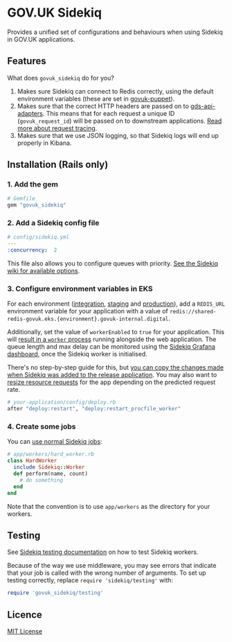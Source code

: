 # GOV.UK Sidekiq

Provides a unified set of configurations and behaviours when using Sidekiq
in GOV.UK applications.

## Features

What does `govuk_sidekiq` do for you?

1. Makes sure Sidekiq can connect to Redis correctly, using the default
  environment variables (these are set in [govuk-puppet](https://github.com/alphagov/govuk-puppet)).
2. Makes sure that the correct HTTP headers are passed on to [gds-api-adapters](https://github.com/alphagov/gds-api-adapters).
 This means that for each request a unique ID (`govuk_request_id`) will be passed on to downstream applications.
 [Read more about request tracing][req-tracing].
3. Makes sure that we use JSON logging, so that Sidekiq logs will end up
 properly in Kibana.

[req-tracing]: https://docs.publishing.service.gov.uk/manual/setting-up-request-tracing.html

## Installation (Rails only)

### 1. Add the gem

```ruby
# Gemfile
gem "govuk_sidekiq"
```

### 2. Add a Sidekiq config file

```yaml
# config/sidekiq.yml
---
:concurrency:  2
```

This file also allows you to configure queues with priority.
[See the Sidekiq wiki for available options](https://github.com/mperham/sidekiq/wiki/Advanced-Options).

### 3. Configure environment variables in EKS

For each environment ([integration](https://github.com/alphagov/govuk-helm-charts/blob/main/charts/app-config/values-integration.yaml), [staging](https://github.com/alphagov/govuk-helm-charts/blob/main/charts/app-config/values-staging.yaml) and [production](https://github.com/alphagov/govuk-helm-charts/blob/main/charts/app-config/values-production.yaml)), add a `REDIS_URL` environment variable for your application with a value of `redis://shared-redis-govuk.eks.{environment}.govuk-internal.digital`.

Additionally, set the value of `workerEnabled` to `true` for your application. This will [result in a `worker` process](https://github.com/alphagov/govuk-helm-charts/blob/8b008832b5e8f62f2f489d3b030be21945d2b08b/charts/generic-govuk-app/values.yaml#L16-L21) running alongside the web application. The queue length and max delay can be monitored using the [Sidekiq Grafana dashboard](https://grafana.eks.production.govuk.digital/d/sidekiq-queues), once the Sidekiq worker is initialised.

There's no step-by-step guide for this, but [you can copy the changes made when Sidekiq was added to the release application](https://github.com/alphagov/govuk-helm-charts/pull/1117/files). You may also want to [resize resource requests](https://github.com/alphagov/govuk-helm-charts/pull/1121/files) for the app depending on the predicted request rate. 

```ruby
# your-application/config/deploy.rb
after "deploy:restart", "deploy:restart_procfile_worker"
```

### 4. Create some jobs

You can [use normal Sidekiq jobs](https://github.com/mperham/sidekiq/wiki/Getting-Started):

```ruby
# app/workers/hard_worker.rb
class HardWorker
  include Sidekiq::Worker
  def perform(name, count)
    # do something
  end
end
```

Note that the convention is to use `app/workers` as the directory for your workers.

## Testing

See [Sidekiq testing documentation](https://github.com/mperham/sidekiq/wiki/Testing)
on how to test Sidekiq workers.

Because of the way we use middleware, you may see errors that indicate that
your job is called with the wrong number of arguments. To set up testing
correctly, replace `require 'sidekiq/testing'` with:

```ruby
require 'govuk_sidekiq/testing'
```

## Licence

[MIT License](LICENCE)
